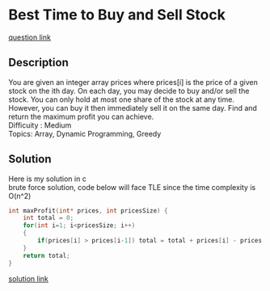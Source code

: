 # Best Time to Buy and Sell Stock 
[question link](https://leetcode.com/problems/best-time-to-buy-and-sell-stock-ii/description/)

## Description
You are given an integer array prices where prices[i] is the price of a given stock on the ith day.
On each day, you may decide to buy and/or sell the stock. You can only hold at most one share of the stock at any time. However, you can buy it then immediately sell it on the same day.
Find and return the maximum profit you can achieve.
<br>Difficuity : Medium
<br>Topics: Array, Dynamic Programming, Greedy

## Solution
Here is my solution in c
<br>brute force solution, code below will face TLE since the time complexity is O(n^2)
```C
int maxProfit(int* prices, int pricesSize) {
    int total = 0;
    for(int i=1; i<pricesSize; i++)
    {
        if(prices[i] > prices[i-1]) total = total + prices[i] - prices[i-1];
    }
    return total;
}
```
[solution link](https://github.com/SJieNg123/Code-practice/blob/main/Leetcode/Problem122%20-%20Best%20Time%20to%20Buy%20Stock%20II.c)
